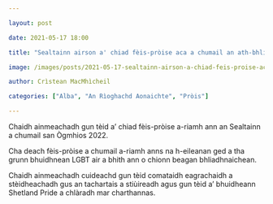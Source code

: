 ```yaml
---

layout: post

date: 2021-05-17 18:00

title: "Sealtainn airson a' chiad fèis-pròise aca a chumail an ath-bhliadhna"

image: /images/posts/2021-05-17-sealtainn-airson-a-chiad-feis-proise-aca-a-chumail-an-ath-bhliadhna.webp

author: Crìstean MacMhìcheil

categories: ["Alba", "An Rìoghachd Aonaichte", "Pròis"]

---
```


Chaidh ainmeachadh gun tèid a’ chiad fèis-pròise a-riamh ann an Sealtainn a chumail san Ògmhios 2022.

Cha deach fèis-pròise a chumail a-riamh anns na h-eileanan ged a tha grunn bhuidhnean LGBT air a bhith ann o chionn beagan bhliadhnaichean.

Chaidh ainmeachadh cuideachd gun tèid comataidh eagrachaidh a stèidheachadh gus an tachartais a stiùireadh agus gun tèid a’ bhuidheann Shetland Pride a chlàradh mar charthannas.
